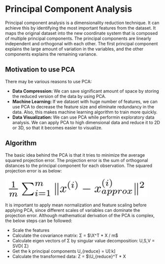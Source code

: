 # Principal Component Analysis
Principal component analysis is a dimensionality reduction technique. It can achieve this by identifying the most important features from the dataset. It maps the original
dataset into the new coordinate system that is composed of multiple principal components. The principal components are linearly independent and orthogonal with each 
other. The first principal component explains the large amount of variation in the variables, and the other components explains the remaining variance. 

## Motivation to use PCA
There may be various reasons to use PCA:

- <b> Data Compression: </b> We can save significant amount of space by storing the reduced version of the data by using PCA.
- <b> Machine Learning: </b> If we dataset with huge number of features, we can use PCA to decrease the feature size and eliminate redundancy in the data. Also, this makes
machine learning algorithm to train more quickly.
- <b> Data Visualization: </b> We can use PCA while performin exploratory data analysis. We can apply PCA to high dimensional data and reduce it to 2D or 3D, so that it 
becomes easier to visualize.

## Algorithm
The basic idea behind the PCA is that it tries to minimize the average squared projection error. The projection error is the sum of orthogonal distances to the principal component for each observation. The squared projection error is as below:

<img src="images/projection-error.png">

It is important to apply mean normalization and feature scaling before applying PCA, since different scales of variables can dominate the projection error. Although mathematical derivation of the PCA is complex, the below steps can be followed:

- Scale the features
- Calculate the covariance matrix: &Sigma; = $\X^T * X / m$
- Calculate eigen vectors of &Sigma; by singular value decomposition: U,S,V = SVD( &Sigma;)
- Get the k principal components U_{reduce} = U[:k]
- Calculate the transformed data: Z = $\U_{reduce}^T * X
